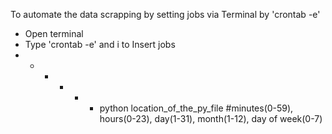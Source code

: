 To automate the data scrapping by setting jobs via Terminal by 'crontab -e'
- Open terminal
- Type 'crontab -e' and i to Insert jobs
- * * * * * python location_of_the_py_file #minutes(0-59), hours(0-23), day(1-31), month(1-12), day of week(0-7)
